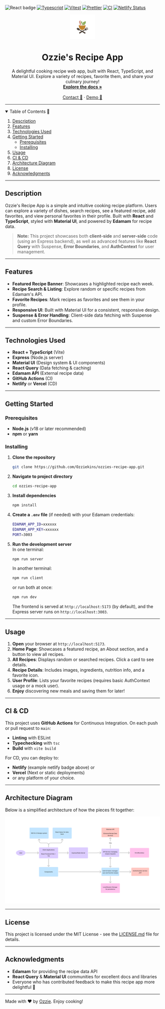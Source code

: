 ![React badge](https://img.shields.io/badge/made%20with-React-red?style=plastic&logo=react)
[![Typescript](https://img.shields.io/badge/typed%20using-Typescript-blue?style=plastic&logo=typescript)](https://www.typescriptlang.org/)
[![Vitest](https://img.shields.io/badge/tested%20with-vitest-purple?style=plastic&logo=vite)](https://jestjs.io/)
[![Prettier](https://img.shields.io/badge/formatted%20with-prettier-yellow?style=plastic&logo=prettier)](https://www.npmjs.com/package/prettier)
[![CI](https://github.com/Ozziekins/ozzies-recipe-app/actions/workflows/ci.yml/badge.svg)](https://github.com/Ozziekins/ozzies-recipe-app/actions)
[![Netlify Status](https://api.netlify.com/api/v1/badges/72770961-24bd-42df-9695-4ce32b17b23d/deploy-status)](https://app.netlify.com/sites/ozzies-recipe-app/deploys)
<br />

<!-- PROJECT LOGO -->
<p align="center">
  <a href="https://github.com/Ozziekins/ozzies-recipe-app">
    <img src="./public//recipe-logo.png" alt="Logo" width="80" height="80">
  </a>
</p>

<h1 align="center">Ozzie's Recipe App</h1>

<p align="center">
  A delightful cooking recipe web app, built with React, TypeScript, and Material UI. Explore a variety of recipes, favorite them, and share your culinary journey!
  <br />
  <a href="https://github.com/Ozziekins/ozzies-recipe-app#readme"><strong>Explore the docs »</strong></a>
  <br />
  <br />
  <a href="mailto:nenubariozioma@gmail.com">Contact 📧</a>
  ·
  <a href="https://ozzies-recipe-app.netlify.app/">Demo 👀</a>
</p>

---

<details open="open">
  <summary>Table of Contents 📑</summary>
  <ol>
    <li><a href="#description">Description</a></li>
    <li><a href="#features">Features</a></li>
    <li><a href="#technologies-used">Technologies Used</a></li>
    <li>
      <a href="#getting-started">Getting Started</a>
      <ul>
        <li><a href="#prerequisites">Prerequisites</a></li>
        <li><a href="#installing">Installing</a></li>
      </ul>
    </li>
    <li><a href="#usage">Usage</a></li>
    <li><a href="#ci--cd">CI & CD</a></li>
    <li><a href="#architecture-diagram">Architecture Diagram</a></li>
    <li><a href="#license">License</a></li>
    <li><a href="#acknowledgments">Acknowledgments</a></li>
  </ol>
</details>

---

## Description
Ozzie's Recipe App is a simple and intuitive cooking recipe platform. Users can explore a variety of dishes, search recipes, see a featured recipe, add favorites, and view personal favorites in their profile. Built with **React** and **TypeScript**, styled with **Material UI**, and powered by **Edamam** for recipe data.

> **Note:** This project showcases both **client-side** and **server-side** code (using an Express backend), as well as advanced features like **React Query** with Suspense, **Error Boundaries**, and **AuthContext** for user management.

---

## Features
- **Featured Recipe Banner**: Showcases a highlighted recipe each week.
- **Recipe Search & Listing**: Explore random or specific recipes from Edamam's API.
- **Favorite Recipes**: Mark recipes as favorites and see them in your profile.
- **Responsive UI**: Built with Material UI for a consistent, responsive design.
- **Suspense & Error Handling**: Client-side data fetching with Suspense and custom Error Boundaries.

---

## Technologies Used
- **React + TypeScript** (Vite)
- **Express** (Node.js server)
- **Material UI** (Design system & UI components)
- **React Query** (Data fetching & caching)
- **Edamam API** (External recipe data)
- **GitHub Actions** (CI)
- **Netlify** or **Vercel** (CD)

---

## Getting Started

### Prerequisites
- **Node.js** (v18 or later recommended)
- **npm** or **yarn**

### Installing
1. **Clone the repository**
   ```bash
   git clone https://github.com/Ozziekins/ozzies-recipe-app.git
   ```
2. **Navigate to project directory**
   ```bash
   cd ozzies-recipe-app
   ```
3. **Install dependencies**
   ```bash
   npm install
   ```
4. **Create a `.env` file** (if needed) with your Edamam credentials:
   ```bash
   EDAMAM_APP_ID=xxxxxx
   EDAMAM_APP_KEY=xxxxxx
   PORT=3003
   ```
5. **Run the development server**  
   In one terminal:
   ```bash
   npm run server
   ```
   In another terminal:
   ```bash
   npm run client
   ```
   or run both at once:
   ```bash
   npm run dev
   ```
   The frontend is served at `http://localhost:5173` (by default), and the Express server runs on `http://localhost:3003`.

---

## Usage
1. **Open** your browser at `http://localhost:5173`.
2. **Home Page**: Showcases a featured recipe, an About section, and a button to view all recipes.
3. **All Recipes**: Displays random or searched recipes. Click a card to see details.
4. **Recipe Details**: Includes images, ingredients, nutrition info, and a favorite icon.
5. **User Profile**: Lists your favorite recipes (requires basic AuthContext usage or a mock user).
6. **Enjoy** discovering new meals and saving them for later!

---

## CI & CD
This project uses **GitHub Actions** for Continuous Integration. On each push or pull request to `main`:
- **Linting** with ESLint
- **Typechecking** with `tsc`
- **Build** with `vite build`

For CD, you can deploy to:
- **Netlify** (example netlify badge above) or
- **Vercel** (Next or static deployments)
- or any platform of your choice.

---

## Architecture Diagram
Below is a simplified architecture of how the pieces fit together:

![architecture diagram](./public/arch.png)

---

## License
This project is licensed under the MIT License - see the [LICENSE.md](LICENSE) file for details.

---

## Acknowledgments
- **Edamam** for providing the recipe data API
- **React Query** & **Material UI** communities for excellent docs and libraries
- Everyone who has contributed feedback to make this recipe app more delightful 🍳

---

Made with ❤️ by [Ozzie](mailto:nenubariozioma@gmail.com). Enjoy cooking!
